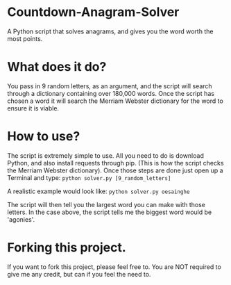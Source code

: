 # Countdown-Anagram-Solver
A Python script that solves anagrams, and gives you the word worth the most points.

# What does it do?
You pass in 9 random letters, as an argument, and the script will search through a dictionary containing over 180,000 words. Once the script has chosen a word it will search the Merriam Webster dictionary for the word to ensure it is viable.

# How to use?
The script is extremely simple to use. All you need to do is download Python, and also install requests through pip. (This is how the script checks the Merriam Webster dictionary). Once those steps are done just open up a Terminal and type:
`python solver.py [9_random_letters]`

A realistic example would look like:
`python solver.py oesainghe`

The script will then tell you the largest word you can make with those letters. In the case above, the script tells me the biggest word would be 'agonies'.

# Forking this project.
If you want to fork this project, please feel free to. You are NOT required to give me any credit, but can if you feel the need to.
